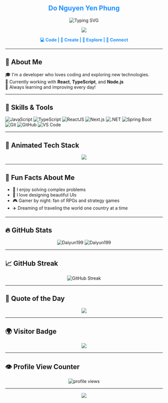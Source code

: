 <h2 align="center" style="color:#1E90FF;"> Do Nguyen Yen Phung </h2>

<p align="center">
  <img src="https://readme-typing-svg.herokuapp.com?font=Fira+Code&size=24&pause=1000&color=1E90FF&center=true&vCenter=true&width=700&lines=Hi+there!+I'm+Do+Nguyen+Yen+Phung+👋;A+passionate+Fullstack+Developer+from+Vietnam!+🌏;Welcome+to+my+awesome+GitHub!+💙🚀" alt="Typing SVG" />
</p>

<p align="center">
  <img src="https://capsule-render.vercel.app/api?type=waving&color=0:1E90FF,100:87CEFA&height=220&section=header&text=🌟+Welcome+to+my+GitHub+🌟&fontSize=42&fontColor=ffffff&animation=fadeIn&fontAlign=50" />
</p>

<p align="center">
  <b style="color:#1E90FF;">💻 Code | 🎨 Create | 🚀 Explore | 💬 Connect</b>
</p>

---

## 🌟 About Me

🎓 I'm a developer who loves coding and exploring new technologies.  
🚀 Currently working with **React**, **TypeScript**, and **Node.js**  
🌱 Always learning and improving every day!

---

## 🧰 Skills & Tools

![JavaScript](https://img.shields.io/badge/-JavaScript-FFEA00?style=flat-square&logo=javascript&logoColor=000)
![TypeScript](https://img.shields.io/badge/-TypeScript-1E90FF?style=flat-square&logo=typescript&logoColor=fff)
![ReactJS](https://img.shields.io/badge/-React-87CEFA?style=flat-square&logo=react&logoColor=000)
![Next.js](https://img.shields.io/badge/-Next.js-1E90FF?style=flat-square&logo=nextdotjs&logoColor=fff)
![.NET](https://img.shields.io/badge/-.NET-1E90FF?style=flat-square&logo=dotnet&logoColor=white)
![Spring Boot](https://img.shields.io/badge/-Spring%20Boot-6DB33F?style=flat-square&logo=spring-boot&logoColor=fff)
![Git](https://img.shields.io/badge/-Git-F05032?style=flat-square&logo=git)
![GitHub](https://img.shields.io/badge/-GitHub-181717?style=flat-square&logo=github)
![VS Code](https://img.shields.io/badge/-VSCode-1E90FF?style=flat-square&logo=visual-studio-code)

---

## 🧠 Animated Tech Stack

<p align="center">
  <img src="https://readme-typing-svg.herokuapp.com?font=Fira+Code&duration=3000&pause=100&color=1E90FF&center=true&width=435&lines=JavaScript;TypeScript;ReactJS;Next.js;.NET;Spring+Boot;Node.js" />
</p>

---

## 🎯 Fun Facts About Me

- 🧠 I enjoy solving complex problems
- 🎨 I love designing beautiful UIs
- 🎮 Gamer by night: fan of RPGs and strategy games
- ✈️ Dreaming of traveling the world one country at a time

---

## 🔥 GitHub Stats

<div align="center">
  <img src="https://github-readme-stats.vercel.app/api?username=Daiyun199&show_icons=true&locale=en&theme=blueberry" alt="Daiyun199" />
  <img src="https://github-readme-stats.vercel.app/api/top-langs?username=Daiyun199&show_icons=true&locale=en&layout=compact&theme=blueberry" alt="Daiyun199" />
</div>

---

## 📈 GitHub Streak

<p align="center">
  <img src="https://streak-stats.demolab.com?user=Daiyun199&theme=blueberry" alt="GitHub Streak" />
</p>

---

## 📖 Quote of the Day

<p align="center">
  <img src="https://quotes-github-readme.vercel.app/api?type=horizontal&theme=blueberry" />
</p>

---

## 🌍 Visitor Badge

<p align="center">
  <img src="https://api.visitorbadge.io/api/visitors?path=Daiyun199&label=Visitors&countColor=1E90FF" />
</p>

---

## 👁️ Profile View Counter

<p align="center">
  <img src="https://komarev.com/ghpvc/?username=Daiyun199&color=1E90FF" alt="profile views" />
</p>

---

<p align="center">
  <img src="https://capsule-render.vercel.app/api?type=soft&color=1E90FF,87CEFA&height=80&section=footer"/>
</p>
